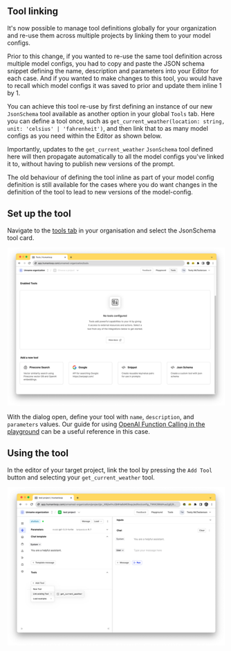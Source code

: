 ## Tool linking

It's now possible to manage tool definitions globally for your organization and re-use them across multiple projects by linking them to your model configs. 

Prior to this change, if you wanted to re-use the same tool definition across multiple model configs, you had to copy and paste the JSON schema snippet defining the name, description and parameters into your Editor for each case. And if you wanted to make changes to this tool, you would have to recall which model configs it was saved to prior and update them inline 1 by 1.

You can achieve this tool re-use by first defining an instance of our new `JsonSchema` tool available as another option in your global `Tools` tab. Here you can define a tool once, such as `get_current_weather(location: string, unit: 'celsius' | 'fahrenheit')`, and then link that to as many model configs as you need within the Editor as shown below. 

Importantly, updates to the `get_current_weather` `JsonSchema` tool defined here will then propagate automatically to all the model configs you've linked it to, without having to publish new versions of the prompt. 

The old behaviour of defining the tool inline as part of your model config definition is still available for the cases where you do want changes in the definition of the tool to lead to new versions of the model-config.

## Set up the tool

Navigate to the [tools tab](https://app.humanloop.com/hl-test/tools) in your organisation and select the JsonSchema tool card. 

![](../../../assets/images/509a0e7-image.png)

With the dialog open, define your tool with `name`, `description`, and `parameters` values. Our guide for using [OpenAI Function Calling in the playground](docs/create-a-tool-in-the-editor) can be a useful reference in this case.   

## Using the tool

In the editor of your target project, link the tool by pressing the `Add Tool` button and selecting your `get_current_weather` tool. 

![](../../../assets/images/8c584c4-image.png)